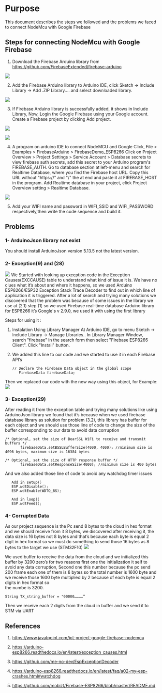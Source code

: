 # Purpose 

This document describes the steps we followed and the problems we faced to connect NodeMcu with Google Firebase

## Steps for connecting NodeMcu with Google Firebase

1. Download the Firebase Arduino library from https://github.com/FirebaseExtended/firebase-arduino

![](/Getway_Node/Images/1.pnj)

2. Add the Firebase Arduino library to Arduino IDE, click Sketch -> Include Library -> Add .ZIP Library.... and select downloaded library.

![](/Getway_Node/Images/2.pnj)

3. If Firebase Arduino library is successfully added, it shows in Include Library, Now, Login the Google Firebase using your Google account. Create a Firebase project by clicking Add project.

![](/Getway_Node/Images/3.pnj)

![](/Getway_Node/Images/4.pnj)

4. A program on arduino IDE to connect NodeMCU and Google 
   Click, File > Examples > FirebaseArduino > FirebaseDemo_ESP8266
   Click on Project Overview > Project Settings > Service Account > Database secrets to view firebase auth secrets, add this secret to your Arduino program's FIREBASE_AUTH.
   Go to database section at left-menu and search for Realtime Database, where you find the Firebase host URL. Copy this URL without "https://" and "/" the at end and paste it at FIREBASE_HOST in the program.
   Add Realtime database in your project, click Project Overview setting > Realtime Database.

![](/Getway_Node/Images/5.pnj)

5. Add your WIFI name and password in WIFI_SSID and WIFI_PASSWORD respectively,then write the code sequence and build it.

## Problems

### 1- ArduinoJson library not exist 

You should install ArduinoJson version 5.13.5 not the latest version.

### 2- Exception(9) and (28) 

![](/Images/Getway_Node/6.pnj)
We Started with looking up exception code in the Exception Causes(EXCCAUSE) table to understand what kind of issue it is. We have no clues what it’s about and where it happens, so we used Arduino ESP8266/ESP32 Exception Stack Trace Decoder to find out in which line of application it is triggered.
After a lot of search and trying many solutions we discovered that the problem was because of some issues in the library we use at (2.1) step (1) so we used Firebase real-time database Arduino library for ESP8266 it’s Google's v 2.9.0, we used it with using the first library 

Steps for using it :
1. Instalation Using Library Manager At Arduino IDE, go to menu Sketch -> Include Library -> Manage Libraries..
   In Library Manager Window, search "firebase" in the search form then select "Firebase ESP8266 Client". Click "Install" button.
2. We added this line to our code and we started to use it in each Firebase API’s       
   
   ```
   // Declare the Firebase Data object in the global scope 
      FirebaseData firebaseData; 
   ```
Then we replaced our code with the new way using this object, for Example:
![](/Getway_Node/Images/7.pnj)

### 3- Exception(29)

After reading it from the exception table and trying many solutions like using ArduinoJson library we found that it’s because when we used firebase database library as solution for problem (3.2), this library has buffer for each object and we should use those line of code to change the size of the buffer corresponding to our data to avoid data corruption  
 

```
/* Optional, set the size of BearSSL WiFi to receive and transmit buffers */ 
       firebaseData.setBSSLBufferSize(4000, 4000); //minimum size is 4096 bytes, maximum size is 16384 bytes
```

```
/* Optional, set the size of HTTP response buffer */
       firebaseData.setResponseSize(4000); //minimum size is 400 bytes
```

And we also added those line of code to avoid any watchdog timer issues 
 
```
   Add in setup()
   ESP.wdtDisable(); 
   ESP.wdtEnable(WDTO_8S);

   And in loop()
   ESP.wdtFeed();
```

### 4- Corrupted Data 

As our project sequence is the Pc send 8 bytes to the cloud in hex format and we should receive from it 8 bytes, we discovered after receiving it, the data size is 16 bytes not 8 bytes and that’s because each byte is equal 2 digit in hex format so we must do something to send those 16 bytes as 8 bytes to the target we use (STM32F10)
![](/Getway_Node/Images/8.pnj)

We used buffer to receive the data from the cloud and we initialized this buffer by 3200 zero’s for two reasons first one the initialization it self to avoid any data corruption, Second one this number because the  pc send 200 frame each one of them is 8 bytes so the total number is 1600 byte and we receive those 1600 byte multiplied by 2 because of each byte is equal 2 digits in hex format so   
the numbe is 3200.
```
String TX_string_buffer = "00000…………”
```
Then we receive each 2 digits from the cloud in buffer and we send it to STM via UART

## References

1. https://www.javatpoint.com/iot-project-google-firebase-nodemcu

2. https://arduino-esp8266.readthedocs.io/en/latest/exception_causes.html

3. https://github.com/me-no-dev/EspExceptionDecoder

4. https://arduino-esp8266.readthedocs.io/en/latest/faq/a02-my-esp-crashes.html#watchdog

5. https://github.com/mobizt/Firebase-ESP8266/blob/master/README.md
